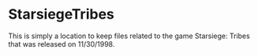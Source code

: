 # StarsiegeTribes
This is simply a location to keep files related to the game Starsiege: Tribes that was released on 11/30/1998.
